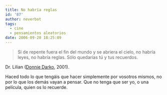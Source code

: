 ```yaml
---
title: No habría reglas
id: '87'
author: neverbot
tags:
  - cine
  - pensamientos aleatorios
date: 2006-09-20 18:25:09
---
```


> Si de repente fuera el fin del mundo y se abriera el cielo, no habría leyes, no habría reglas. Sólo quedarías tú y tus recuerdos.

Dr. Lilian ([Donnie Darko](http://www.imdb.com/title/tt0246578/), 2001).

Haced todo lo que tengáis que hacer simplemente por vosotros mismos, no por lo que los demás vayan a pensar. Que no tenga que ser yo, o una película, quien os lo recuerde.
